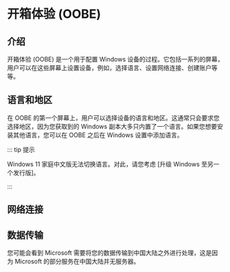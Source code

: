 # 开箱体验 (OOBE)

## 介绍

开箱体验 (OOBE) 是一个用于配置 Windows 设备的过程。它包括一系列的屏幕，用户可以在这些屏幕上设置设备，例如，选择语言、设置网络连接、创建账户等等。

## 语言和地区

在 OOBE 的第一个屏幕上，用户可以选择设备的语言和地区。这通常只会要求您选择地区，因为您获取到的 Windows 副本大多只内置了一个语言。如果您想要安装其他语言，您可以在 OOBE 之后在 Windows 设置中添加语言。

::: tip 提示

Windows 11 家庭中文版无法切换语言。对此，请您考虑 [升级 Windows 至另一个发行版]。

:::

## 网络连接

## 数据传输

您可能会看到 Microsoft 需要将您的数据传输到中国大陆之外进行处理，这是因为 Microsoft 的部分服务在中国大陆并无服务器。
